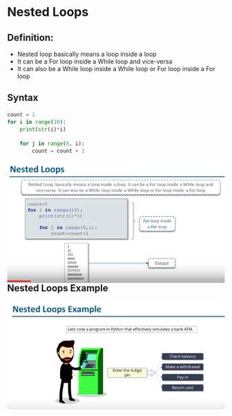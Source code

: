 # Nested Loops

## Definition:

- Nested loop basically means a loop inside a loop
- It can be a For loop inside a While loop and vice-versa
- It can also be a While loop inside a While loop or For loop inside a For loop

## Syntax

```python
count = 1
for i in range(10):
    print(str(i)*i)

    for j in range(0, i):
        count = count + 1
```

<img src="../images/05/007.PNG" alt="nested loop" style="float: left;">

## Nested Loops Example

<img src="../images/05/008.PNG" alt="nested loop example" style="float: left;">